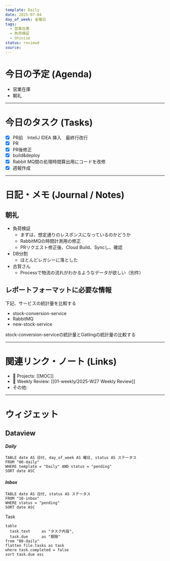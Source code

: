 ```yaml
---
template: Daily
date: 2025-07-04
day_of_week: 金曜日
tags:
  - 営業在庫
  - 負荷検証
  - Shinise
status: reviewd
source:
---
```

# 今日の予定 (Agenda)
- 営業在庫
- 朝礼

---
# 今日のタスク (Tasks)
- [x] PR前　InteliJ IDEA 挿入　最終行改行
- [x] PR 
- [x] PR後修正
- [x] build&deploy
- [x] Rabbit MQ間の処理時間算出用にコードを改修
- [x] 週報作成

---

# 日記・メモ (Journal / Notes)
## 朝礼
- 負荷検証
	- まずは、想定通りのレスポンスになっているのかどうか
	- RabbitMQの時間計測用の修正
	- PRリクエスト修正後、Cloud Build、Syncし、確認
- DB分割
	- ほとんどレガシーに落とした
- 古賀さん
	- Processで物流の流れがわかるようなデータが欲しい（別件）

## レポートフォーマットに必要な情報
下記、サービスの統計量を比較する
- stock-conversion-service
- RabbitMQ
- new-stock-service

stock-conversion-serviceの統計量とGatlingの統計量の比較する

---

# 関連リンク・ノート (Links)
- 📂 Projects: [[MOC]]
- 📂 Weekly Review: [[01-weekly/2025-W27 Weekly Review]]
- その他: 

---

# ウィジェット
## **Dataview**

#### *Daily*
```dataview
TABLE date AS 日付, day_of_week AS 曜日, status AS ステータス
FROM "00-daily"
WHERE template = "Daily" AND status = "pending"
SORT date ASC
```

#### *Inbox*
```dataview
TABLE date AS 日付, status AS ステータス
FROM "10-inbox"
WHERE status = "pending"
SORT date ASC
```

Task
```dataview
table
  task.text     as "タスク内容",
  task.due      as "期限"
from "00-daily"
flatten file.tasks as task
where task.completed = false
sort task.due asc
```
